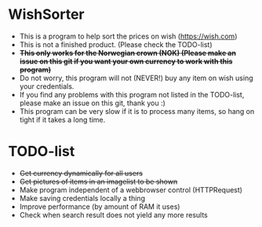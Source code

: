 # WishSorter

- This is a program to help sort the prices on wish (https://wish.com)
- This is not a finished product. (Please check the TODO-list)
- <s>**This only works for the Norwegian crown (NOK) (Please make an issue on this git if you want your own currency to work with this program)**</s>
- Do not worry, this program will not (NEVER!) buy any item on wish using your credentials.
- If you find any problems with this program not listed in the TODO-list, please make an issue on this git, thank you :)
- This program can be very slow if it is to process many items, so hang on tight if it takes a long time.

# TODO-list

- <s>Get currency dynamically for all users</s>
- <s>Get pictures of items in an imagelist to be shown</s>
- Make program independent of a webbrowser control (HTTPRequest)
- Make saving credentials locally a thing
- Improve performance (by amount of RAM it uses)
- Check when search result does not yield any more results
